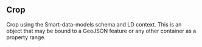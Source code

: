 ## Crop 

Crop using the Smart-data-models schema and LD context.  This is an object that may be bound to a GeoJSON feature or any other container as a property range.




